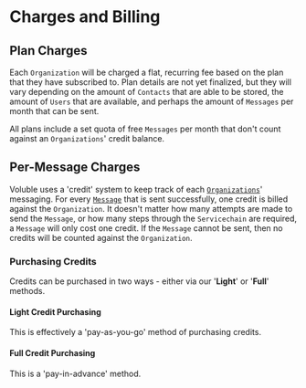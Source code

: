 # Charges and Billing

## Plan Charges

Each `Organization` will be charged a flat, recurring fee based on the plan that they have subscribed to. Plan details are not yet finalized, but they will vary depending on the amount of `Contacts` that are able to be stored, the amount of `Users` that are available, and perhaps the amount of `Messages` per month that can be sent.

All plans include a set quota of free `Messages` per month that don't count against an `Organizations`' credit balance.

## Per-Message Charges

Voluble uses a 'credit' system to keep track of each [`Organizations`](./)' messaging. For every [`Message`](../messages.md) that is sent successfully, one credit is billed against the `Organization`. It doesn't matter how many attempts are made to send the `Message`, or how many steps through the `Servicechain` are required, a `Message` will only cost one credit. If the `Message` cannot be sent, then no credits will be counted against the `Organization`.

### Purchasing Credits

Credits can be purchased in two ways - either via our '**Light**' or '**Full**' methods.

#### Light Credit Purchasing

This is effectively a 'pay-as-you-go' method of purchasing credits.

#### Full Credit Purchasing

This is a 'pay-in-advance' method.

